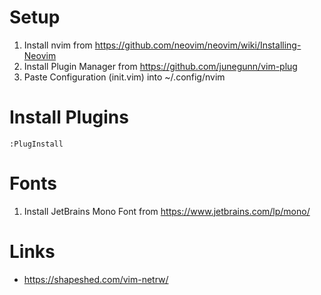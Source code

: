 # Setup

1. Install nvim from https://github.com/neovim/neovim/wiki/Installing-Neovim
2. Install Plugin Manager from https://github.com/junegunn/vim-plug
3. Paste Configuration (init.vim) into ~/.config/nvim

# Install Plugins

``:PlugInstall``

# Fonts

1. Install JetBrains Mono Font from https://www.jetbrains.com/lp/mono/

# Links

- https://shapeshed.com/vim-netrw/
